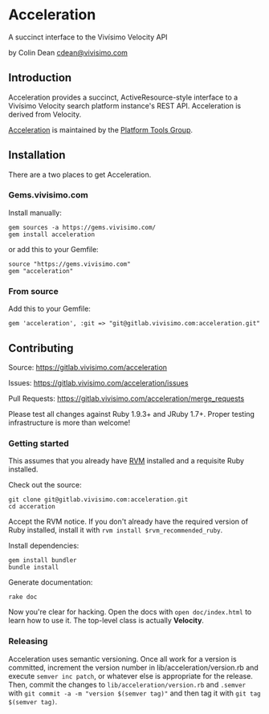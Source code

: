 Acceleration
============

A succinct interface to the Vivísimo Velocity API

by Colin Dean <cdean@vivisimo.com>

Introduction
------------

Acceleration provides a succinct, ActiveResource-style interface to a Vivísimo
Velocity search platform instance's REST API. Acceleration is derived from
Velocity.

[Acceleration](https://wiki.vivisimo.com/Acceleration) is maintained by the [Platform Tools
Group](https://wiki.vivisimo.com/Platform_Tools_Group).

Installation
------------

There are a two places to get Acceleration.

### Gems.vivisimo.com

Install manually:

    gem sources -a https://gems.vivisimo.com/
    gem install acceleration

or add this to your Gemfile:

    source "https://gems.vivisimo.com"
    gem "acceleration"

### From source

Add this to your Gemfile:

    gem 'acceleration', :git => "git@gitlab.vivisimo.com:acceleration.git"

Contributing
------------
Source: https://gitlab.vivisimo.com/acceleration

Issues: https://gitlab.vivisimo.com/acceleration/issues

Pull Requests: https://gitlab.vivisimo.com/acceleration/merge_requests

Please test all changes against Ruby 1.9.3+ and JRuby 1.7+. Proper testing
infrastructure is more than welcome!

### Getting started

This assumes that you already have [RVM](http://rvm.io) installed and
a requisite Ruby installed.

Check out the source:

    git clone git@gitlab.vivisimo.com:acceleration.git
    cd acceration

Accept the RVM notice. If you don't already have the required version of Ruby
installed, install it with `rvm install $rvm_recommended_ruby`.

Install dependencies:

    gem install bundler
    bundle install

Generate documentation:

    rake doc

Now you're clear for hacking. Open the docs with `open doc/index.html` to learn
how to use it. The top-level class is actually **Velocity**.

### Releasing

Acceleration uses semantic versioning. Once all work for a version is
committed, increment the version number in lib/acceleration/version.rb and
execute `semver inc patch`, or whatever else is appropriate for the release.
Then, commit the changes to `lib/acceleration/version.rb` and `.semver` with
`git commit -a -m "version $(semver tag)"` and then tag it with `git tag
$(semver tag)`.

